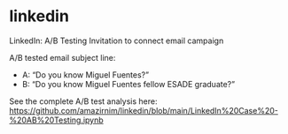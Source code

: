 # linkedin


LinkedIn: A/B Testing Invitation to connect email campaign

A/B tested email subject line:
- A: “Do you know Miguel Fuentes?”
- B: “Do you know Miguel Fuentes fellow ESADE graduate?”

See the complete A/B test analysis here: https://github.com/amazirnim/linkedin/blob/main/LinkedIn%20Case%20-%20AB%20Testing.ipynb
